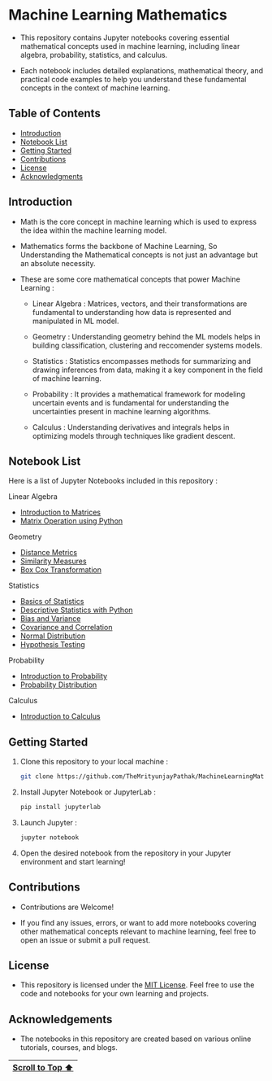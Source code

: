 # Machine Learning Mathematics

- This repository contains Jupyter notebooks covering essential mathematical concepts used in machine learning, including linear algebra, probability, statistics, and calculus.
  
- Each notebook includes detailed explanations, mathematical theory, and practical code examples to help you understand these fundamental concepts in the context of machine learning.

## Table of Contents

- [Introduction](#introduction)
- [Notebook List](#notebook-list)
- [Getting Started](#getting-started)
- [Contributions](#contributions)
- [License](#license)
- [Acknowledgments](#acknowledgements)

## Introduction 

- Math is the core concept in machine learning which is used to express the idea within the machine learning model.

- Mathematics forms the backbone of Machine Learning, So Understanding the Mathematical concepts is not just an advantage but an absolute necessity.

- These are some core mathematical concepts that power Machine Learning :

   - Linear Algebra : Matrices, vectors, and their transformations are fundamental to understanding how data is represented and manipulated in ML model.
 
   - Geometry : Understanding geometry behind the ML models helps in building classification, clustering and reccomender systems models.

   - Statistics : Statistics encompasses methods for summarizing and drawing inferences from data, making it a key component in the field of machine learning.
 
   - Probability : It provides a mathematical framework for modeling uncertain events and is fundamental for understanding the uncertainties present in machine learning algorithms.
 
   - Calculus : Understanding derivatives and integrals helps in optimizing models through techniques like gradient descent.

## Notebook List

Here is a list of Jupyter Notebooks included in this repository :

Linear Algebra 

- [Introduction to Matrices](https://www.kaggle.com/code/themrityunjaypathak/introduction-to-matrices)
- [Matrix Operation using Python](https://www.kaggle.com/code/themrityunjaypathak/matrix-operation-using-python)

Geometry

- [Distance Metrics](https://www.kaggle.com/code/themrityunjaypathak/distance-metrics)
- [Similarity Measures](https://www.kaggle.com/code/themrityunjaypathak/similarity-measures)
- [Box Cox Transformation](https://www.kaggle.com/code/themrityunjaypathak/box-cox-transformation)
  
Statistics

- [Basics of Statistics](https://www.kaggle.com/themrityunjaypathak/basic-of-statistics)
- [Descriptive Statistics with Python](https://www.kaggle.com/code/themrityunjaypathak/descriptive-statistics-with-python)
- [Bias and Variance](https://www.kaggle.com/code/themrityunjaypathak/bias-and-variance)
- [Covariance and Correlation](https://www.kaggle.com/code/themrityunjaypathak/covariance-and-correlation)
- [Normal Distribution](https://www.kaggle.com/themrityunjaypathak/normal-distribution)
- [Hypothesis Testing](https://www.kaggle.com/code/themrityunjaypathak/hypothesis-testing)

Probability

- [Introduction to Probability](https://www.kaggle.com/themrityunjaypathak/introduction-to-probability)
- [Probability Distribution](https://www.kaggle.com/themrityunjaypathak/probability-distribution)

Calculus

- [Introduction to Calculus](https://www.kaggle.com/code/themrityunjaypathak/introduction-to-calculus)

## Getting Started

1. Clone this repository to your local machine :

   ```bash
   git clone https://github.com/TheMrityunjayPathak/MachineLearningMathematics.git
   ```

2. Install Jupyter Notebook or JupyterLab :

   ```bash
   pip install jupyterlab
   ```

3. Launch Jupyter :

   ```bash
   jupyter notebook
   ```

4. Open the desired notebook from the repository in your Jupyter environment and start learning!

## Contributions

- Contributions are Welcome!

- If you find any issues, errors, or want to add more notebooks covering other mathematical concepts relevant to machine learning, feel free to open an issue or submit a pull request.

## License

- This repository is licensed under the [MIT License](LICENSE). Feel free to use the code and notebooks for your own learning and projects.

## Acknowledgements

- The notebooks in this repository are created based on various online tutorials, courses, and blogs.

| [Scroll to Top ⬆️](#machine-learning-mathematics) |
|:---:|
